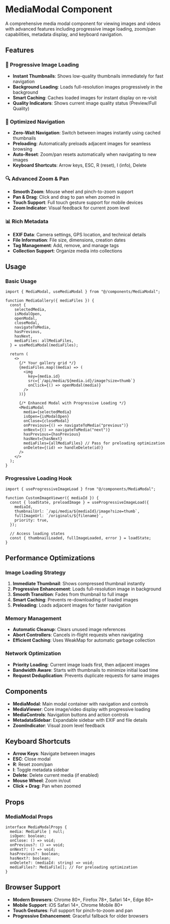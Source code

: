 # MediaModal Component

A comprehensive media modal component for viewing images and videos with advanced features including progressive image loading, zoom/pan capabilities, metadata display, and keyboard navigation.

## Features

### 🚀 Progressive Image Loading

- **Instant Thumbnails**: Shows low-quality thumbnails immediately for fast navigation
- **Background Loading**: Loads full-resolution images progressively in the background
- **Smart Caching**: Caches loaded images for instant display on re-visit
- **Quality Indicators**: Shows current image quality status (Preview/Full Quality)

### 📱 Optimized Navigation

- **Zero-Wait Navigation**: Switch between images instantly using cached thumbnails
- **Preloading**: Automatically preloads adjacent images for seamless browsing
- **Auto-Reset**: Zoom/pan resets automatically when navigating to new images
- **Keyboard Shortcuts**: Arrow keys, ESC, R (reset), I (info), Delete

### 🔍 Advanced Zoom & Pan

- **Smooth Zoom**: Mouse wheel and pinch-to-zoom support
- **Pan & Drag**: Click and drag to pan when zoomed in
- **Touch Support**: Full touch gesture support for mobile devices
- **Zoom Indicator**: Visual feedback for current zoom level

### 📊 Rich Metadata

- **EXIF Data**: Camera settings, GPS location, and technical details
- **File Information**: File size, dimensions, creation dates
- **Tag Management**: Add, remove, and manage tags
- **Collection Support**: Organize media into collections

## Usage

### Basic Usage

```tsx
import { MediaModal, useMediaModal } from "@/components/MediaModal";

function MediaGallery({ mediaFiles }) {
  const {
    selectedMedia,
    isModalOpen,
    openModal,
    closeModal,
    navigateToMedia,
    hasPrevious,
    hasNext,
    mediaFiles: allMediaFiles,
  } = useMediaModal(mediaFiles);

  return (
    <>
      {/* Your gallery grid */}
      {mediaFiles.map((media) => (
        <img
          key={media.id}
          src={`/api/media/${media.id}/image?size=thumb`}
          onClick={() => openModal(media)}
        />
      ))}

      {/* Enhanced Modal with Progressive Loading */}
      <MediaModal
        media={selectedMedia}
        isOpen={isModalOpen}
        onClose={closeModal}
        onPrevious={() => navigateToMedia("previous")}
        onNext={() => navigateToMedia("next")}
        hasPrevious={hasPrevious}
        hasNext={hasNext}
        mediaFiles={allMediaFiles} // Pass for preloading optimization
        onDelete={(id) => handleDelete(id)}
      />
    </>
  );
}
```

### Progressive Loading Hook

```tsx
import { useProgressiveImageLoad } from "@/components/MediaModal";

function CustomImageViewer({ mediaId }) {
  const { loadState, preloadImage } = useProgressiveImageLoad({
    mediaId,
    thumbnailUrl: `/api/media/${mediaId}/image?size=thumb`,
    fullImageUrl: `/originals/${filename}`,
    priority: true,
  });

  // Access loading states
  const { thumbnailLoaded, fullImageLoaded, error } = loadState;
}
```

## Performance Optimizations

### Image Loading Strategy

1. **Immediate Thumbnail**: Shows compressed thumbnail instantly
2. **Progressive Enhancement**: Loads full-resolution image in background
3. **Smooth Transition**: Fades from thumbnail to full image
4. **Smart Caching**: Prevents re-downloading of loaded images
5. **Preloading**: Loads adjacent images for faster navigation

### Memory Management

- **Automatic Cleanup**: Clears unused image references
- **Abort Controllers**: Cancels in-flight requests when navigating
- **Efficient Caching**: Uses WeakMap for automatic garbage collection

### Network Optimization

- **Priority Loading**: Current image loads first, then adjacent images
- **Bandwidth Aware**: Starts with thumbnails to minimize initial load time
- **Request Deduplication**: Prevents duplicate requests for same images

## Components

- **MediaModal**: Main modal container with navigation and controls
- **MediaViewer**: Core image/video display with progressive loading
- **MediaControls**: Navigation buttons and action controls
- **MetadataSidebar**: Expandable sidebar with EXIF and file details
- **ZoomIndicator**: Visual zoom level feedback

## Keyboard Shortcuts

- **Arrow Keys**: Navigate between images
- **ESC**: Close modal
- **R**: Reset zoom/pan
- **I**: Toggle metadata sidebar
- **Delete**: Delete current media (if enabled)
- **Mouse Wheel**: Zoom in/out
- **Click + Drag**: Pan when zoomed

## Props

### MediaModal Props

```tsx
interface MediaModalProps {
  media: MediaFile | null;
  isOpen: boolean;
  onClose: () => void;
  onPrevious?: () => void;
  onNext?: () => void;
  hasPrevious?: boolean;
  hasNext?: boolean;
  onDelete?: (mediaId: string) => void;
  mediaFiles?: MediaFile[]; // For preloading optimization
}
```

## Browser Support

- **Modern Browsers**: Chrome 80+, Firefox 78+, Safari 14+, Edge 80+
- **Mobile Support**: iOS Safari 14+, Chrome Mobile 80+
- **Touch Gestures**: Full support for pinch-to-zoom and pan
- **Progressive Enhancement**: Graceful fallback for older browsers
